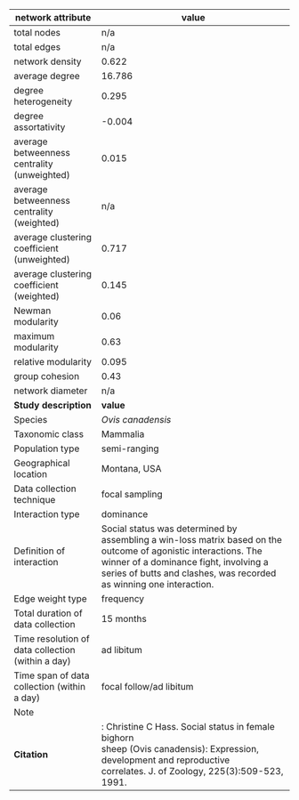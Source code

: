 network attribute|value
---|---
total nodes|n/a
total edges|n/a
network density|0.622
average degree|16.786
degree heterogeneity|0.295
degree assortativity|-0.004
average betweenness centrality (unweighted)|0.015
average betweenness centrality (weighted)|n/a
average clustering coefficient (unweighted)|0.717
average clustering coefficient (weighted)|0.145
Newman modularity|0.06
maximum modularity|0.63
relative modularity|0.095
group cohesion|0.43
network diameter|n/a
**Study description**|**value**
Species|*Ovis canadensis*
Taxonomic class|Mammalia
Population type|semi-ranging
Geographical location|Montana, USA
Data collection technique|focal sampling
Interaction type|dominance
Definition of interaction|Social status was determined by assembling a win-loss matrix based on the outcome of agonistic interactions. The winner of a dominance fight, involving a series of butts and clashes, was recorded as winning one interaction.
Edge weight type|frequency
Total duration of data collection|15 months
Time resolution of data collection (within a day)|ad libitum
Time span of data collection (within a day)|focal follow/ad libitum
Note|
**Citation** |: Christine C Hass. Social status in female bighorn <br> sheep (Ovis canadensis): Expression, development and reproductive <br> correlates. J. of Zoology, 225(3):509-523, 1991.